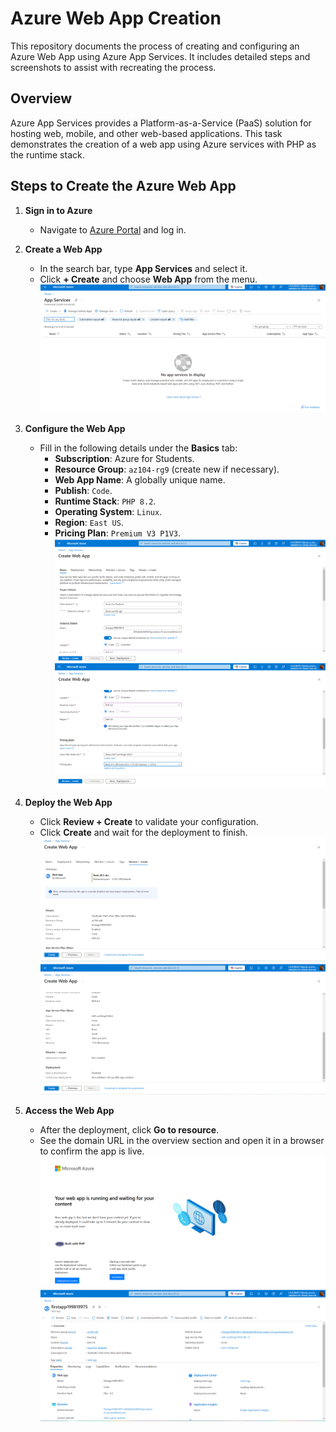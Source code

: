 # Azure Web App Creation

This repository documents the process of creating and configuring an Azure Web App using Azure App Services. It includes detailed steps and screenshots to assist with recreating the process.

## Overview

Azure App Services provides a Platform-as-a-Service (PaaS) solution for hosting web, mobile, and other web-based applications. This task demonstrates the creation of a web app using Azure services with PHP as the runtime stack.

## Steps to Create the Azure Web App

1. **Sign in to Azure**
   - Navigate to [Azure Portal](https://portal.azure.com) and log in.

2. **Create a Web App**
   - In the search bar, type **App Services** and select it.
   - Click **+ Create** and choose **Web App** from the menu.
	![App1](Screenshots/App1.png)

3. **Configure the Web App**
   - Fill in the following details under the **Basics** tab:
     - **Subscription**: Azure for Students.
     - **Resource Group**: `az104-rg9` (create new if necessary).
     - **Web App Name**: A globally unique name.
     - **Publish**: `Code`.
     - **Runtime Stack**: `PHP 8.2`.
     - **Operating System**: `Linux`.
     - **Region**: `East US`.
     - **Pricing Plan**: `Premium V3 P1V3`.
        ![App2](Screenshots/App2.png)
	![App3](Screenshots/App3.png)

4. **Deploy the Web App**
   - Click **Review + Create** to validate your configuration.
   - Click **Create** and wait for the deployment to finish.
	![App4](Screenshots/App4.png)
	![App5](Screenshots/App5.png)

5. **Access the Web App**
   - After the deployment, click **Go to resource**.
   - See the domain URL in the overview section and open it in a browser to confirm the app is live.
	![App6](Screenshots/App6.png)
	![App6](Screenshots/App7.png)



